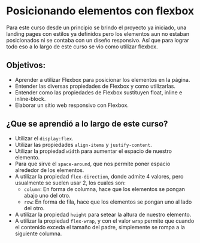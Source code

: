 # Posicionando elementos con flexbox
Para este curso desde un principio se brindo el proyecto ya iniciado, una landing pages con estilos ya definidos pero los elementos aun no estaban posicionados ni se contaba con un diseño responsivo. Así que para lograr todo eso a lo largo de este curso se vio como utilizar flexbox.

## Objetivos:
* Aprender a utilizar Flexbox para posicionar los elementos en la página.
* Entender las diversas propiedades de Flexbox y como utilizarlas.
* Entender como las propiedades de Flexbox sustituyen float, inline e inline-block.
* Elaborar un sitio web responsivo con Flexbox.

## ¿Que se aprendió a lo largo de este curso?
* Utilizar el `display:flex`.
* Utilizar las propiedades `align-items` y `justify-content`.
* Utilizar la propiedad `width` para aumentar el espacio de nuestro elemento.
* Para que sirve el `space-around`, que nos permite poner espacio alrededor de los elementos.
* A utilizar la propiedad `flex-direction`, donde admite 4 valores, pero usualmente se suelen usar 2, los cuales son:
  * `column`: En forma de columna, hace que los elementos se pongan abajo uno del otro.
  * `row`: En forma de fila, hace que los elementos se pongan uno al lado del otro.
* A utilizar la propiedad `height` para setear la altura de nuestro elemento.
* A utilizar la propiedad `flex-wrap`, y con el valor `wrap` permite que cuando el contenido exceda el tamaño del padre, simplemente se rompa a la siguiente columna.
